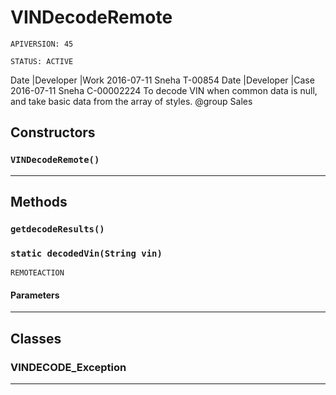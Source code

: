 # VINDecodeRemote

`APIVERSION: 45`

`STATUS: ACTIVE`

Date |Developer |Work 2016-07-11 Sneha T-00854 Date |Developer |Case 2016-07-11 Sneha C-00002224 To decode VIN when common data is null, and take basic data from the array of styles. @group Sales

## Constructors

### `VINDecodeRemote()`

***

## Methods

### `getdecodeResults()`

### `static decodedVin(String vin)`

`REMOTEACTION`

#### Parameters

***

## Classes

### VINDECODE\_Exception

***
